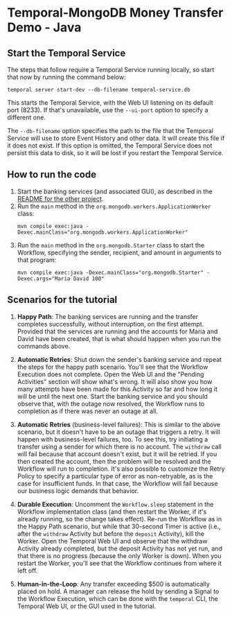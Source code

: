 # Temporal-MongoDB Money Transfer Demo - Java

## Start the Temporal Service

The steps that follow require a Temporal Service running locally, so start that now by
running the command below:

```
temporal server start-dev --db-filename temporal-service.db
```

This starts the Temporal Service, with the Web UI listening on its default port (8233). 
If that's unavailable, use the `--ui-port` option to specify a different one. 

The `--db-filename` option specifies the path to the file that the Temporal Service 
will use to store Event History and other data. It will create this file if it does 
not exist. If this option is omitted, the Temporal Service does not persist this data 
to disk, so it will be lost if you restart the Temporal Service.

## How to run the code

1. Start the banking services (and associated GUI), as described in the
   [README for the other project](../bank-services/README.md).
2. Run the `main` method in the `org.mongodb.workers.ApplicationWorker` class:
   ```
   mvn compile exec:java -Dexec.mainClass="org.mongodb.workers.ApplicationWorker"
   ```
3. Run the `main` method in the `org.mongodb.Starter` class to start the 
   Workflow, specifying the sender, recipient, and amount in arguments to
   that program:
   ```
   mvn compile exec:java -Dexec.mainClass="org.mongodb.Starter" -Dexec.args="Maria David 100"
   ```

## Scenarios for the tutorial

1. **Happy Path**: 
   The banking services are running and the transfer completes successfully, 
   without interruption, on the first attempt. Provided that the services 
   are running and the accounts for Maria and David have been created, that
   is what should happen when you run the commands above.

2. **Automatic Retries**: 
   Shut down the sender's banking service and repeat the steps for the happy 
   path scenario. You'll see that the Workflow Execution does not complete. 
   Open the Web UI and the "Pending Activities" section will show what's wrong. 
   It will also show you how many attempts have been made for this Activity 
   so far and how long it will be until the next one. Start the banking service 
   and you should observe that, with the outage now resolved, the Workflow runs 
   to completion as if there was never an outage at all.

3. **Automatic Retries** (business-level failures):
   This is similar to the above scenario, but it doesn't have to be an outage 
   that triggers a retry. It will happen with business-level failures, too. 
   To see this, try initiating a transfer using a sender for which there is
   no account. The `withdraw` call will fail because that account doesn't 
   exist, but it will be retried. If you then created the account, then the 
   problem will be resolved and the Workflow will run to completion. It's also
   possible to customize the Retry Policy to specify a particular type of error 
   as non-retryable, as is the case for insufficient funds. In that case, the 
   Workflow will fail because our business logic demands that behavior.

4. **Durable Execution**: 
   Uncomment the `Workflow.sleep` statement in the Workflow implementation 
   class (and then restart the Worker, if it's already running, so the change 
   takes effect). Re-run the Workflow as in the Happy Path scenario, but while 
   that 30-second Timer is active (i.e., after the `withdraw` Activity but before 
   the `deposit` Activity), kill the Worker. Open the Temporal Web UI and observe
   that the withdraw Activity already completed, but the deposit Activity has 
   not yet run, and that there is no progress (because the only Worker is down).
   When you restart the Worker, you'll see that the Workflow continues from where
   it left off.

5. **Human-in-the-Loop**:
   Any transfer exceeding $500 is automatically placed on hold. A manager can 
   release the hold by sending a Signal to the Workflow Execution, which can
   be done with the `temporal` CLI, the Temporal Web UI, or the GUI used in
   the tutorial. 
